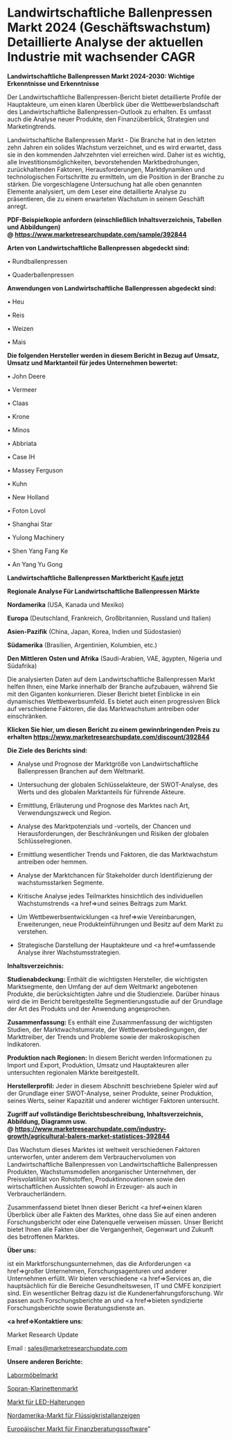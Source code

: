 # Landwirtschaftliche Ballenpressen Markt 2024 (Geschäftswachstum) Detaillierte Analyse der aktuellen Industrie mit wachsender CAGR

<strong>Landwirtschaftliche Ballenpressen Markt 2024-2030: Wichtige Erkenntnisse und Erkenntnisse</strong>

Der Landwirtschaftliche Ballenpressen-Bericht bietet detaillierte Profile der Hauptakteure, um einen klaren Überblick über die Wettbewerbslandschaft des Landwirtschaftliche Ballenpressen-Outlook zu erhalten. Es umfasst auch die Analyse neuer Produkte, den Finanzüberblick, Strategien und Marketingtrends.

Landwirtschaftliche Ballenpressen Markt - Die Branche hat in den letzten zehn Jahren ein solides Wachstum verzeichnet, und es wird erwartet, dass sie in den kommenden Jahrzehnten viel erreichen wird. Daher ist es wichtig, alle Investitionsmöglichkeiten, bevorstehenden Marktbedrohungen, zurückhaltenden Faktoren, Herausforderungen, Marktdynamiken und technologischen Fortschritte zu ermitteln, um die Position in der Branche zu stärken. Die vorgeschlagene Untersuchung hat alle oben genannten Elemente analysiert, um dem Leser eine detaillierte Analyse zu präsentieren, die zu einem erwarteten Wachstum in seinem Geschäft anregt.

<strong><b>PDF-Beispielkopie anfordern (einschließlich Inhaltsverzeichnis, Tabellen und Abbildungen) @ </b></strong><strong><a href=https://www.marketresearchupdate.com/sample/392844><strong>https://www.marketresearchupdate.com/sample/392844</u></a></strong></strong>

<strong>Arten von Landwirtschaftliche Ballenpressen abgedeckt sind:</strong>

• Rundballenpressen

• Quaderballenpressen

<strong>Anwendungen von Landwirtschaftliche Ballenpressen abgedeckt sind:</strong>

• Heu

• Reis

• Weizen

• Mais

<strong>Die folgenden Hersteller werden in diesem Bericht in Bezug auf Umsatz, Umsatz und Marktanteil für jedes Unternehmen bewertet:</strong>

• John Deere

• Vermeer

• Claas

• Krone

• Minos

• Abbriata

• Case IH

• Massey Ferguson

• Kuhn

• New Holland

• Foton Lovol

• Shanghai Star

• Yulong Machinery

• Shen Yang Fang Ke

• An Yang Yu Gong

<strong>Landwirtschaftliche Ballenpressen Marktbericht <a href=https://www.marketresearchupdate.com/buynow/392844>Kaufe jetzt</a></strong>

<strong>Regionale Analyse Für Landwirtschaftliche Ballenpressen Märkte</strong>

<strong>Nordamerika</strong> (USA, Kanada und Mexiko)

<strong>Europa</strong> (Deutschland, Frankreich, Großbritannien, Russland und Italien)

<strong>Asien-Pazifik</strong> (China, Japan, Korea, Indien und Südostasien)

<strong>Südamerika</strong> (Brasilien, Argentinien, Kolumbien, etc.)

<strong>Den Mittleren</strong> <strong>Osten und Afrika</strong> (Saudi-Arabien, VAE, ägypten, Nigeria und Südafrika)

Die analysierten Daten auf dem Landwirtschaftliche Ballenpressen Markt helfen Ihnen, eine Marke innerhalb der Branche aufzubauen, während Sie mit den Giganten konkurrieren. Dieser Bericht bietet Einblicke in ein dynamisches Wettbewerbsumfeld. Es bietet auch einen progressiven Blick auf verschiedene Faktoren, die das Marktwachstum antreiben oder einschränken.

<strong>Klicken Sie hier, um diesen Bericht zu einem gewinnbringenden Preis zu erhalten
</strong><strong><a href=https://www.marketresearchupdate.com/discount/392844>https://www.marketresearchupdate.com/discount/392844</b></u></strong></a>

<strong>Die Ziele des Berichts sind:</strong>

- Analyse und Prognose der Marktgröße von Landwirtschaftliche Ballenpressen Branchen auf dem Weltmarkt.

- Untersuchung der globalen Schlüsselakteure, der SWOT-Analyse, des Werts und des globalen Marktanteils für führende Akteure.

- Ermittlung, Erläuterung und Prognose des Marktes nach Art, Verwendungszweck und Region.

- Analyse des Marktpotenzials und -vorteils, der Chancen und Herausforderungen, der Beschränkungen und Risiken der globalen Schlüsselregionen.

- Ermittlung wesentlicher Trends und Faktoren, die das Marktwachstum antreiben oder hemmen.

- Analyse der Marktchancen für Stakeholder durch Identifizierung der wachstumsstarken Segmente.

- Kritische Analyse jedes Teilmarktes hinsichtlich des individuellen Wachstumstrends <a href=>und</a> seines Beitrags zum Markt.

- Um Wettbewerbsentwicklungen <a href=>wie</a> Vereinbarungen, Erweiterungen, neue Produkteinführungen und Besitz auf dem Markt zu verstehen.

- Strategische Darstellung der Hauptakteure und <a href=>umfas</a>sende Analyse ihrer Wachstumsstrategien.

<strong>Inhaltsverzeichnis:</strong>

<strong>Studienabdeckung:</strong> Enthält die wichtigsten Hersteller, die wichtigsten Marktsegmente, den Umfang der auf dem Weltmarkt angebotenen Produkte, die berücksichtigten Jahre und die Studienziele. Darüber hinaus wird die im Bericht bereitgestellte Segmentierungsstudie auf der Grundlage der Art des Produkts und der Anwendung angesprochen.

<strong>Zusammenfassung:</strong> Es enthält eine Zusammenfassung der wichtigsten Studien, der Marktwachstumsrate, der Wettbewerbsbedingungen, der Markttreiber, der Trends und Probleme sowie der makroskopischen Indikatoren.

<strong>Produktion nach Regionen:</strong> In diesem Bericht werden Informationen zu Import und Export, Produktion, Umsatz und Hauptakteuren aller untersuchten regionalen Märkte bereitgestellt.

<strong>Herstellerprofil:</strong> Jeder in diesem Abschnitt beschriebene Spieler wird auf der Grundlage einer SWOT-Analyse, seiner Produkte, seiner Produktion, seines Werts, seiner Kapazität und anderer wichtiger Faktoren untersucht.

<strong><b>Zugriff auf vollständige Berichtsbeschreibung, Inhaltsverzeichnis, Abbildung, Diagramm usw. @ </b></strong><strong><a href=https://www.marketresearchupdate.com/industry-growth/agricultural-balers-market-statistices-392844>https://www.marketresearchupdate.com/industry-growth/agricultural-balers-market-statistices-392844</a></strong>

Das Wachstum dieses Marktes ist weltweit verschiedenen Faktoren unterworfen, unter anderem dem Verbrauchervolumen von Landwirtschaftliche Ballenpressen von Landwirtschaftliche Ballenpressen Produkten, Wachstumsmodellen anorganischer Unternehmen, der Preisvolatilität von Rohstoffen, Produktinnovationen sowie den wirtschaftlichen Aussichten sowohl in Erzeuger- als auch in Verbraucherländern.

Zusammenfassend bietet Ihnen dieser Bericht <a href=>einen</a> klaren Überblick über alle Fakten des Marktes, ohne dass Sie auf einen anderen Forschungsbericht oder eine Datenquelle verweisen müssen. Unser Bericht bietet Ihnen alle Fakten über die Vergangenheit, Gegenwart und Zukunft des betroffenen Marktes.

<strong>Über uns:</strong>

 ist ein Marktforschungsunternehmen, das die Anforderungen <a href=>großer</a> Unternehmen, Forschungsagenturen und anderer Unternehmen erfüllt. Wir bieten verschiedene <a href=>Services</a> an, die hauptsächlich für die Bereiche Gesundheitswesen, IT und CMFE konzipiert sind. Ein wesentlicher Beitrag dazu ist die Kundenerfahrungsforschung. Wir passen auch Forschungsberichte an und <a href=>bieten</a> syndizierte Forschungsberichte sowie Beratungsdienste an.

<strong><a href=>Kontaktiere uns:</a></strong>

Market Research Update

Email : sales@marketresearchupdate.com

<strong>Unsere anderen Berichte:</strong>

<a href=https://www.linkedin.com/pulse/laboratory-furniture-market-size-historical>Labormöbelmarkt</a>

<a href=https://www.linkedin.com/pulse/soprano-clarinet-market-size-trends-consumption>Sopran-Klarinettenmarkt</a>

<a href=https://www.linkedin.com/pulse/led-bracket-market-2023-remarking-enormous-growth>Markt für LED-Halterungen</a>

<a href=https://www.linkedin.com/pulse/north-america-liquid-crystal-displays-market-2023-comprehensive>Nordamerika-Markt für Flüssigkristallanzeigen</a>

<a href=https://www.linkedin.com/pulse/europe-financial-consulting-software-market-jwptf/>Europäischer Markt für Finanzberatungssoftware</a>"

